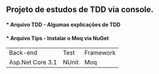 ## Projeto de estudos de TDD via console.
<h4>* Arquivo TDD - Algumas explicações de TDD</h4>
<h4>* Arquivo Tips - Instalar o Moq via NuGet</h4>
<table>
  <tr>
    <td>Back-end</td>
    <td>Test</td>
    <td>Framework</td>    
  </tr>
  <tr>
    <td>Asp.Net Core 3.1</td>
    <td>NUnit</td>
    <td>Moq</td>
  </tr>
</table>
